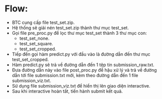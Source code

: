 # Flow:

- BTC cung cấp file test_set.zip.
- Hệ thống sẽ giải nén test_set.zip thành thư mục test_set.
- Gọi file pre_proc.py để lọc thư mục test_set thành 3 thư mục con:
    + test_set_none.
    + test_set_square.
    + test_set_cropped.
- Tiếp đến gọi hàm predict.py với đầu vào là đường dẫn đến thư mục test_set_cropped.
- Hàm predict.py sẽ trả về đường dẫn đến 1 tệp tin submission_raw.txt.
- Đưa đường dẫn này vào file post_proc.py để hậu xử lý và trả về đường dẫn tới file submission.txt mới, kèm theo đường dẫn đến 1 file submission_viz.txt.
- Sử dụng file submission_viz.txt để hiển thị lên giao diện interactive.
- Sau khi interactive hoàn tất, tiến hành submit kết quả.